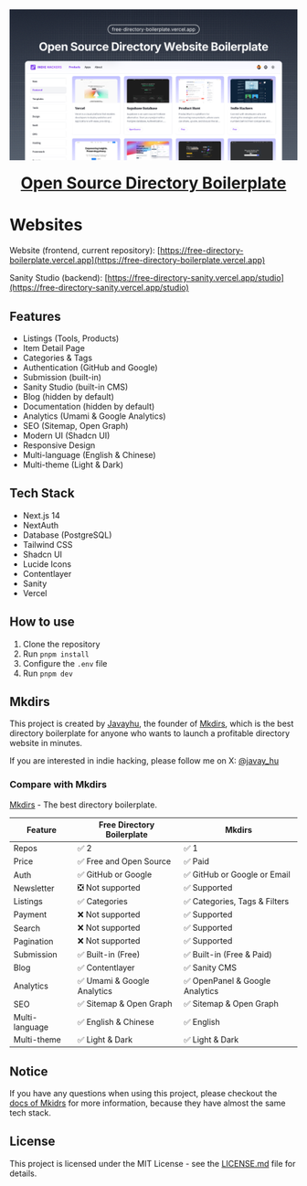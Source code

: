 <a href="https://free-directory-boilerplate.vercel.app">
  <img alt="Free Directory Boilerplate" src="public/og.png">
  <h1 align="center" style="margin-top: 20px;">Open Source Directory Boilerplate</h1>
</a>

# Websites

Website (frontend, current repository): [https://free-directory-boilerplate.vercel.app](https://free-directory-boilerplate.vercel.app)

Sanity Studio (backend): [https://free-directory-sanity.vercel.app/studio](https://free-directory-sanity.vercel.app/studio)

## Features

- Listings (Tools, Products)
- Item Detail Page
- Categories & Tags
- Authentication (GitHub and Google)
- Submission (built-in)
- Sanity Studio (built-in CMS)
- Blog (hidden by default)
- Documentation (hidden by default)
- Analytics (Umami & Google Analytics)
- SEO (Sitemap, Open Graph)
- Modern UI (Shadcn UI)
- Responsive Design
- Multi-language (English & Chinese)
- Multi-theme (Light & Dark)


## Tech Stack

- Next.js 14
- NextAuth
- Database (PostgreSQL)
- Tailwind CSS
- Shadcn UI
- Lucide Icons
- Contentlayer
- Sanity
- Vercel

## How to use

1. Clone the repository
2. Run `pnpm install`
3. Configure the `.env` file
4. Run `pnpm dev`

## Mkdirs

This project is created by [Javayhu](https://x.com/javay_hu), the founder of [Mkdirs](https://mkdirs.com), which is the best directory boilerplate for anyone who wants to launch a profitable directory website in minutes.

If you are interested in indie hacking, please follow me on X: [@javay_hu](https://x.com/javay_hu)

### Compare with Mkdirs

[Mkdirs](https://mkdirs.com) - The best directory boilerplate.

| Feature | Free Directory Boilerplate | Mkdirs |
| ------- | -------------------------- | ------ |
| Repos | ✅ 2 | ✅ 1 |
| Price | ✅ Free and Open Source | ✅ Paid |
| Auth | ✅ GitHub or Google | ✅ GitHub or Google or Email |
| Newsletter | ❎ Not supported | ✅ Supported |
| Listings | ✅ Categories | ✅ Categories, Tags & Filters |
| Payment | ❌ Not supported | ✅ Supported |
| Search | ❌ Not supported | ✅ Supported |
| Pagination | ❌ Not supported | ✅ Supported |
| Submission | ✅ Built-in (Free) | ✅ Built-in (Free & Paid) |
| Blog | ✅ Contentlayer | ✅ Sanity CMS |
| Analytics | ✅ Umami & Google Analytics | ✅ OpenPanel & Google Analytics |
| SEO | ✅ Sitemap & Open Graph | ✅ Sitemap & Open Graph |
| Multi-language | ✅ English & Chinese | ✅ English |
| Multi-theme | ✅ Light & Dark | ✅ Light & Dark |

## Notice

If you have any questions when using this project, please checkout the [docs of Mkidrs](https://docs.mkdirs.com) for more information, because they have almost the same tech stack.

## License

This project is licensed under the MIT License - see the [LICENSE.md](LICENSE.md) file for details.
